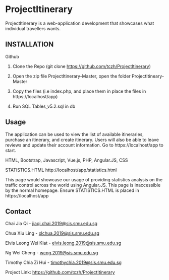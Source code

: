 # ProjectItinerary

ProjectItinerary is a web-application development that showcases what individual travellers wants.


## INSTALLATION
Github

1) Clone the Repo (git clone https://github.com/tczh/ProjectItinerary)

2) Open the zip file ProjectItinerary-Master, open the folder ProjectItineary-Master

3) Copy the files (i.e index.php,  and place them in place the files in https://localhost/app)

4) Run SQL Tables_v5.2.sql in db 

<!-- USAGE EXAMPLES -->
## Usage
The application can be used to view the list of available itineraries, purchase an itinerary, and create itinerary. Users will also be able to leave reviews and update their account information. 
Go to https://localhost/app to start.

<!-- TECHNOLOGIES USED-->
HTML, Bootstrap, Javascript, Vue.js, PHP, Angular.JS, CSS


STATISTICS.HTML
http://localhost/app/statistics.html

This page would showcase our usage of providing statistics analysis on the traffic control across the world using Angular.JS. This page is inaccessible by the normal homepage.
Ensure STATISTICS.HTML is placed in https://localhost/app
<!-- USAGE EXAMPLES FOR STATISTICS.HTML -- !>
Type Singapore
Click Search
View chart




<!-- CONTACT -->
## Contact
Chai Jia Qi - jiaqi.chai.2019@sis.smu.edu.sg

Chua Xiu Ling - xlchua.2019@sis.smu.edu.sg

Elvis Leong Wei Kiat - elvis.leong.2019@sis.smu.edu.sg

Ng Wei Cheng - wcng.2019@sis.smu.edu.sg

Timothy Chia Zi Hui - timothychia.2019@sis.smu.edu.sg

Project Link:
https://github.com/tczh/ProjectItinerary




